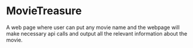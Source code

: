 # MovieTreasure
A web page where user can put any movie name and the webpage will make necessary api calls and output all the relevant information about the movie.
